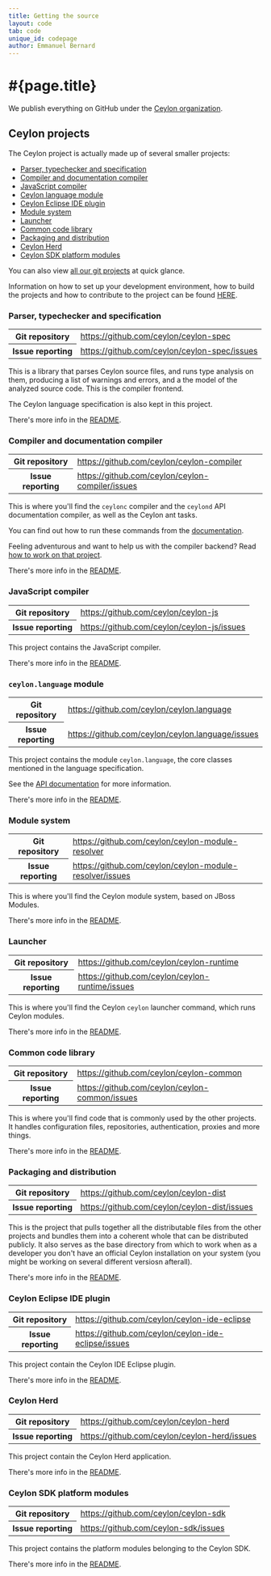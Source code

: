 ```yaml
---
title: Getting the source
layout: code
tab: code
unique_id: codepage
author: Emmanuel Bernard
---
```

# #{page.title}

We publish everything on GitHub under the [Ceylon organization](http://ceylon.github.com).

## Ceylon projects

The Ceylon project is actually made up of several smaller projects:

- [Parser, typechecker and specification](#parser_typechecker_and_specification)
- [Compiler and documentation compiler](#compiler_and_documentation_compiler)
- [JavaScript compiler](#javascript_compiler)
- [Ceylon language module](#ceylonlanguage_module)
- [Ceylon Eclipse IDE plugin](#ceylon_eclipse_ide_plugin)
- [Module system](#module_system)
- [Launcher](#launcher)
- [Common code library](#common_code_library)
- [Packaging and distribution](#packaging_and_distribution)
- [Ceylon Herd](#ceylon_herd)
- [Ceylon SDK platform modules](#ceylon_sdk_platform_modules)

You can also view [all our git projects](http://ceylon.github.com) at quick glance.

Information on how to set up your development environment, how to build the projects and how to contribute to the project can be found [HERE](/code/contribute).

### Parser, typechecker and specification

<table>
 <tr><th>Git repository</th><td><a href="https://github.com/ceylon/ceylon-spec">https://github.com/ceylon/ceylon-spec</a></td></tr>
 <tr><th>Issue reporting</th><td><a href="https://github.com/ceylon/ceylon-spec/issues">https://github.com/ceylon/ceylon-spec/issues</a></td></tr>
</table>

This is a library that parses Ceylon source files, and runs type analysis on them, 
producing a list of warnings and errors, and a the model of the analyzed source
code. This is the compiler frontend.

The Ceylon language specification is also kept in this project.

There's more info in the [README](https://github.com/ceylon/ceylon-spec/blob/master/README.md).

### Compiler and documentation compiler

<table>
 <tr><th>Git repository</th><td><a href="https://github.com/ceylon/ceylon-compiler">https://github.com/ceylon/ceylon-compiler</a></td></tr>
 <tr><th>Issue reporting</th><td><a href="https://github.com/ceylon/ceylon-compiler/issues">https://github.com/ceylon/ceylon-compiler/issues</a></td></tr>
</table>

This is where you'll find the `ceylonc` compiler and the `ceylond` API documentation compiler,
as well as the Ceylon ant tasks.

You can find out how to run these commands from the [documentation](#{site.urls.spec_current}#tools).

Feeling adventurous and want to help us with the compiler backend? Read [how to work on that project](/code/contribute).

There's more info in the [README](https://github.com/ceylon/ceylon-compiler/blob/master/README.md).

### JavaScript compiler

<table>
 <tr><th>Git repository</th><td><a href="https://github.com/ceylon/ceylon-js">https://github.com/ceylon/ceylon-js</a></td></tr>
 <tr><th>Issue reporting</th><td><a href="https://github.com/ceylon/ceylon-js/issues">https://github.com/ceylon/ceylon-js/issues</a></td></tr>
</table>

This project contains the JavaScript compiler.

There's more info in the [README](https://github.com/ceylon/ceylon-js/blob/master/README.md).

### `ceylon.language` module

<table>
 <tr><th>Git repository</th><td><a href="https://github.com/ceylon/ceylon.language">https://github.com/ceylon/ceylon.language</a></td></tr>
 <tr><th>Issue reporting</th><td><a href="https://github.com/ceylon/ceylon.language/issues">https://github.com/ceylon/ceylon.language/issues</a></td></tr>
</table>

This project contains the module `ceylon.language`, the core classes 
mentioned in the language specification.

See the [API documentation](#{site.urls.apidoc_current}/ceylon/language/) for more information.

There's more info in the [README](https://github.com/ceylon/ceylon.language/blob/master/README.md).

### Module system

<table>
 <tr><th>Git repository</th><td><a href="https://github.com/ceylon/ceylon-module-resolver">https://github.com/ceylon/ceylon-module-resolver</a></td></tr>
 <tr><th>Issue reporting</th><td><a href="https://github.com/ceylon/ceylon-module-resolver/issues">https://github.com/ceylon/ceylon-module-resolver/issues</a></td></tr>
</table>

This is where you'll find the Ceylon module system, based on JBoss Modules.

There's more info in the [README](https://github.com/ceylon/ceylon-module-resolver/blob/master/README.md).

### Launcher

<table>
 <tr><th>Git repository</th><td><a href="https://github.com/ceylon/ceylon-runtime">https://github.com/ceylon/ceylon-runtime</a></td></tr>
 <tr><th>Issue reporting</th><td><a href="https://github.com/ceylon/ceylon-runtime/issues">https://github.com/ceylon/ceylon-runtime/issues</a></td></tr>
</table>

This is where you'll find the Ceylon `ceylon` launcher command, which runs Ceylon modules.

There's more info in the [README](https://github.com/ceylon/ceylon-runtime/blob/master/README).

### Common code library

<table>
 <tr><th>Git repository</th><td><a href="https://github.com/ceylon/ceylon-common">https://github.com/ceylon/ceylon-common</a></td></tr>
 <tr><th>Issue reporting</th><td><a href="https://github.com/ceylon/ceylon-common/issues">https://github.com/ceylon/ceylon-common/issues</a></td></tr>
</table>

This is where you'll find code that is commonly used by the other projects. It handles configuration files, repositories, authentication, proxies and more things.

There's more info in the [README](https://github.com/ceylon/ceylon-common/blob/master/README).

### Packaging and distribution

<table>
 <tr><th>Git repository</th><td><a href="https://github.com/ceylon/ceylon-dist">https://github.com/ceylon/ceylon-dist</a></td></tr>
 <tr><th>Issue reporting</th><td><a href="https://github.com/ceylon/ceylon-dist/issues">https://github.com/ceylon/ceylon-dist/issues</a></td></tr>
</table>

This is the project that pulls together all the distributable files from the other projects and bundles them into a coherent whole
that can be distributed publicly. It also serves as the base directory from which to work when as a developer you don't have an
official Ceylon installation on your system (you might be working on several different versiosn afterall).

There's more info in the [README](https://github.com/ceylon/ceylon-dist/blob/master/README).

### Ceylon Eclipse IDE plugin

<table>
 <tr><th>Git repository</th><td><a href="https://github.com/ceylon/ceylon-ide-eclipse">https://github.com/ceylon/ceylon-ide-eclipse</a></td></tr>
 <tr><th>Issue reporting</th><td><a href="https://github.com/ceylon/ceylon-ide-eclipse/issues">https://github.com/ceylon/ceylon-ide-eclipse/issues</a></td></tr>
</table>

This project contain the Ceylon IDE Eclipse plugin.

There's more info in the [README](https://github.com/ceylon/ceylon-ide-eclipse/blob/master/README.md).

### Ceylon Herd

<table>
 <tr><th>Git repository</th><td><a href="https://github.com/ceylon/ceylon-herd">https://github.com/ceylon/ceylon-herd</a></td></tr>
 <tr><th>Issue reporting</th><td><a href="https://github.com/ceylon/ceylon-herd/issues">https://github.com/ceylon/ceylon-herd/issues</a></td></tr>
</table>

This project contain the Ceylon Herd application.

There's more info in the [README](https://github.com/ceylon/ceylon-herd/blob/master/README.md).

### Ceylon SDK platform modules

<table>
 <tr><th>Git repository</th><td><a href="https://github.com/ceylon/ceylon-sdk">https://github.com/ceylon/ceylon-sdk</a></td></tr>
 <tr><th>Issue reporting</th><td><a href="https://github.com/ceylon/ceylon-sdk/issues">https://github.com/ceylon-sdk/issues</a></td></tr>
</table>

This project contains the platform modules belonging to the Ceylon SDK.

There's more info in the [README](https://github.com/ceylon/ceylon-sdk/blob/master/README.md).
